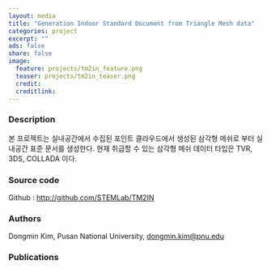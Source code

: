 ```yaml
---
layout: media
title: "Generation Indoor Standard Document from Triangle Mesh data"
categories: project
excerpt: ""
ads: false
share: false
image:
  feature: projects/tm2in_feature.png
  teaser: projects/tm2in_teaser.png
  credit: 
  creditlink: 
---
```


### Description

본 프로젝트는 실내공간에서 수집된 포인트 클라우드에서 생성된 삼각형 메쉬로 부터 실내공간 표준 문서를 생성한다.
현재 취급할 수 있는 삼각형 메쉬 데이터 타입은 TVR, 3DS, COLLADA 이다.

### Source code

Github : <a href="http://github.com/STEMLab/TM2IN">http://github.com/STEMLab/TM2IN</a>

### Authors

Dongmin Kim, Pusan National University, <a href="mailto:dongmin.kim@pnu.edu">dongmin.kim@pnu.edu</a>

### Publications



